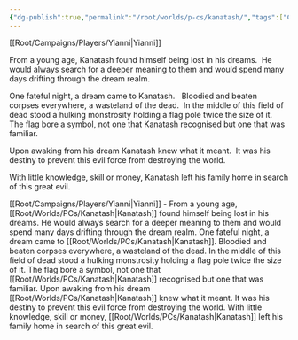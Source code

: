 ```yaml
---
{"dg-publish":true,"permalink":"/root/worlds/p-cs/kanatash/","tags":["Caermor","Balky"]}
---
```


[[Root/Campaigns/Players/Yianni\|Yianni]]

From a young age, Kanatash found himself being lost in his dreams.  He would always search for a deeper meaning to them and would spend many days drifting through the dream realm.

One fateful night, a dream came to Kanatash.   Bloodied and beaten corpses everywhere, a wasteland of the dead.  In the middle of this field of dead stood a hulking monstrosity holding a flag pole twice the size of it.  The flag bore a symbol, not one that Kanatash recognised but one that was familiar.

Upon awaking from his dream Kanatash knew what it meant.  It was his destiny to prevent this evil force from destroying the world.

With little knowledge, skill or money, Kanatash left his family home in search of this great evil.

[[Root/Campaigns/Players/Yianni\|Yianni]] - From a young age, [[Root/Worlds/PCs/Kanatash\|Kanatash]] found himself being lost in his dreams.  He would always search for a deeper meaning to them and would spend many days drifting through the dream realm.
One fateful night, a dream came to [[Root/Worlds/PCs/Kanatash\|Kanatash]].   Bloodied and beaten corpses everywhere, a wasteland of the dead.  In the middle of this field of dead stood a hulking monstrosity holding a flag pole twice the size of it.  The flag bore a symbol, not one that [[Root/Worlds/PCs/Kanatash\|Kanatash]] recognised but one that was familiar.
Upon awaking from his dream [[Root/Worlds/PCs/Kanatash\|Kanatash]] knew what it meant.  It was his destiny to prevent this evil force from destroying the world.
With little knowledge, skill or money, [[Root/Worlds/PCs/Kanatash\|Kanatash]] left his family home in search of this great evil.
